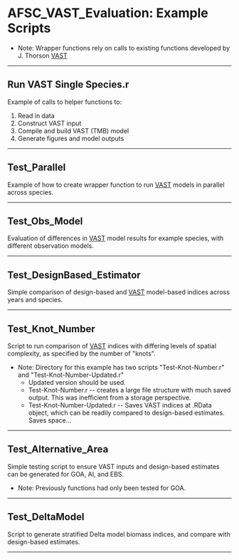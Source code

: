# AFSC_VAST_Evaluation: Example Scripts

*	Note: Wrapper functions rely on calls to existing functions developed by J. Thorson [VAST](https://github.com/James-Thorson/VAST)


***
## Run VAST Single Species.r
Example of calls to helper functions to:
1.  Read in data
2.  Construct VAST input
3.  Compile and build VAST (TMB) model
4.  Generate figures and model outputs

***

## Test_Parallel
Example of how to create wrapper function to run [VAST](https://github.com/James-Thorson/VAST) models in parallel across species.

***

## Test_Obs_Model
Evaluation of differences in [VAST](https://github.com/James-Thorson/VAST) model results for example species, with different observation models.

***

## Test_DesignBased_Estimator
Simple comparison of design-based and [VAST](https://github.com/James-Thorson/VAST) model-based indices across years and species. 

***

## Test_Knot_Number
Script to run comparison of [VAST](https://github.com/James-Thorson/VAST) indices with differing levels of spatial complexity, as specified by the number of "knots".
* Note: Directory for this example has two scripts "Test-Knot-Number.r" and "Test-Knot-Number-Updated.r"
    + Updated version should be used.
    + Test-Knot-Number.r -- creates a large file structure with much saved output. This was inefficient from a storage perspective.
    + Test-Knot-Number-Updated.r -- Saves VAST indices at .RData object, which can be readily compared to design-based estimates. Saves space...

***
## Test_Alternative_Area
Simple testing script to ensure VAST inputs and design-based estimates can be generated for GOA, AI, and EBS.
* Note: Previously functions had only been tested for GOA.

***
## Test_DeltaModel
Script to generate stratified Delta model biomass indices, and compare with design-based estimates.

***


